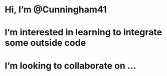 # Hi, I’m @Cunningham41
# I’m interested in learning to integrate some outside code
# I’m looking to collaborate on ...
#

<!---
Cunningham41/Cunningham41 is a ✨ special ✨ repository because its `README.md` (this file) appears on your GitHub profile.
You can click the Preview link to take a look at your changes.
--->
